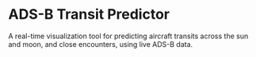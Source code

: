 # ADS-B Transit Predictor
 A real-time visualization tool for predicting aircraft transits across the sun and moon, and close encounters, using live ADS-B data.
